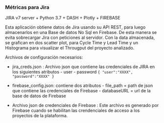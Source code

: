 ### Métricas para Jira

JIRA v7 server + Python 3.7 + DASH + Plotly + FIREBASE

Esta aplicación obtiene datos de Jira usando su API REST, para luego almacenarlos en una Base de datos No Sql en Firebase.
De esta manera se evita sobrecargar Jira con peticiones al servidor.
Con la data almacenada, se grafican en dos scatter plot, para Cycle Time y Lead Time y un Histograma para visualizar el Througput del proyecto analizado.

Archivos de configuración necesarios:

- jira_creds.json : Archivo json que contiene las credenciales de JIRA en los siguientes atributos
      - user
      - password
   `{
            "user":"XXXX",
            "password":"XXXX"
    }`

- firebase_config.json: contiene dos atributos
      - file_path = path de json que contiene las credenciales de Firebase
      - databaseURL = url de la base de datos de Firebase
      
- Archivo json de credenciales de Firebase : Este archivo es generado por Firebase cuando se habilitan las crendenciales de acceso a los proyectos de la plataforma.
